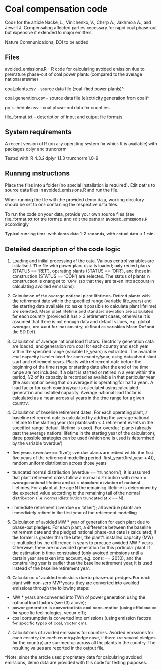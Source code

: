 # Coal compensation code

Code for the article Nacke, L., Vinichenko, V., Cherp A., Jakhmola A., and Jewell J. 
Compensating affected parties necessary for rapid coal phase-out but expensive if extended to major emitters

Nature Communications, DOI to be added

## Files

avoided_emissions.R - R code for calculating avoided emission due to 
premature phase-out of coal power plants (compared to the average national
lifetime) 

coal_plants.csv - source data file (coal-fired power plants)^

coal_generation.csv - source data file (electricity generation from coal)^

po_schedule.csv - coal phase-out data for countries

file_format.txt – description of input and output file formats

## System requirements

A recent version of R (on any operating system for which R is available) with packages dplyr and truncnorm

Tested with:
R 4.3.2
dplyr 1.1.3
truncnorm 1.0-9

## Running instructions

Place the files into a folder (no special installation is required). Edit paths to source
data files in avoided_emissions.R and run the file.
 
When running the file with the provided demo data, working directory should be set to one containing
the respective data files.

To run the code on your data, provide your own source files (see file_format.txt for the format) and edit
the paths in avoided_emissions.R accordingly.

Typical running time: with demo data 1-2 seconds, with actual data < 1 min.

## Detailed description of the code logic

1. Loading and initial processing of the data. Various control variables are initialised. The file with 
power plant data is loaded; only retired plants (STATUS == ‘RET’), operating plants (STATUS == ‘OPR’),
and those in construction (STATUS == ‘CON’) are selected. The status of plants in construction is 
changed to ‘OPR’ (so that they are taken into account in calculating avoided emissions).

2. Calculation of the average national plant lifetimes. Retired plants with the retirement date within 
the specified range (variable life_years) and the starting date available (to make it possible to 
calculate plant lifetime) are selected. Mean plant lifetime and standard deviation are calculated for 
each country (provided it has > 3 retirement cases, otherwise it is assumed that there is not enough 
data and default values, e.g. global averages, are used for that country, defined as variables Mean.Def 
and the SD.Def).

3. Calculation of average national load factors.  Electricity generation data are loaded, and generation 
rom coal for each country and each year within the specified range (variable LF_years) is extracted. 
The available coal capacity is calculated for each country/year, using data about plant start and 
retirement years. Plants with retirement date before the beginning of the time range or starting date 
after the end of the time range are not included. If a plant is started or retired in a year within the
period,  1/2 of its capacity is recorded as available in that particular year (the assumption being 
that on average it is operating for half a year). A load factor for each country/year is calculated 
using calculated generation and installed capacity. Average national load factor is calculated as 
a mean across all years in the time range for a given country.

4. Calculation of baseline retirement dates. For each operating plant, a baseline retirement date is 
calculated by adding the average national lifetime to the starting year (for plants with < 4 retirement 
events in the specified range, default lifetime is used). For ‘overdue’ plants (already past the 
average national lifetime in the starting year of the calculation), three possible strategies can be 
used (which one is used is determined by the variable ‘overdue’)

* five years (overdue == ‘five’); overdue plants are retired within the first five years of the 
retirement modelling period (first_year:(first_year + 4)), random uniform distribution across those years

* truncated normal distribution (overdue == ‘truncnorm’); it is assumed that plant retirement dates 
follow a normal distribution with mean = average national lifetime and sd = standard deviation of 
national lifetimes. For a plant at the age N the remaining lifetime is determined by the expected 
value according to the remaining tail of the normal distribution (i.e. normal distribution 
truncated at x == N). 

* immediate retirement (overdue == ‘other’); all overdue plants are immediately retired in the 
first year of the retirement modelling.

5. Calculation of avoided MW * year of generation for each plant due to phase-out pledges. For each plant, 
a difference between the baseline retirement date and the pledged national phase-out date is calculated; 
if the former is greater than the latter, the plant’s installed capacity (MW) is multiplied by the 
difference in years to produce avoided MW * years. Otherwise, there are no avoided generation for this 
particular plant. If the estimation is time-constrained (only avoided emissions until a certain year 
are taken into account, e.g. const == 2050), and the constraining year is earlier than the baseline 
retirement year, it is used instead of the baseline retirement year.

6. Calculation of avoided emissions due to phase-out pledges. For each plant with non-zero MW*years, 
they are converted into avoided emissions through the following steps:
  - MW * years are converted into TWh of power generation using the national load factors
    (see (3) above);
  - power generation is converted into coal consumption (using efficiencies for specific technologies, 
    vector eff);
  - coal consumption is converted into emissions (using emission factors for specific types of coal, 
    vector em).

7. Calculations of avoided emissions for countries. Avoided emissions for each country (or each 
country/pledge case, if there are several pledges for the country) are summed up across all the 
plants in the country. The resulting values are reported in the output file.	

^Note: since the article used proprietary data for calculating avoided emissions,
demo data are provided with this code for testing purposes. 
